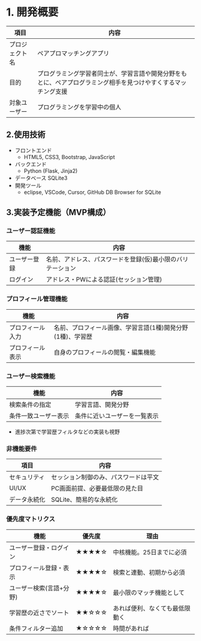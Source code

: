 # 1. 開発概要

|項目|内容|
|----------|----------|
|プロジェクト名|ペアプロマッチングアプリ|
|目的|プログラミング学習者同士が、学習言語や開発分野をもとに、ペアプログラミング相手を見つけやすくするマッチング支援|
|対象ユーザー|プログラミングを学習中の個人|

## 2.使用技術

- フロントエンド
    - HTML5, CSS3, Bootstrap, JavaScript
- バックエンド
    - Python (Flask, Jinja2)
- データベース
    SQLite3
- 開発ツール
    - eclipse, VSCode, Cursor, GitHub
        DB Browser for SQLite


## 3.実装予定機能（MVP構成）

### ユーザー認証機能

|機能|内容|
|----------|----------|
|ユーザー登録|名前、アドレス、パスワードを登録(仮)最小限のバリテーション|
|ログイン|アドレス・PWによる認証(セッション管理)|

### プロフィール管理機能

|機能|内容|
|---|----|
|プロフィール入力|名前、プロフィール画像、学習言語(1種)開発分野(1種)、学習歴|
|プロフィール表示|自身のプロフィールの閲覧・編集機能|

### ユーザー検索機能

|機能|内容|
|----------|----------|
|検索条件の指定|学習言語、開発分野|
|条件一致ユーザー表示|条件に近いユーザーを一覧表示|

- 進捗次第で学習歴フィルタなどの実装も視野

### 非機能要件

|項目|内容|
|----------|----------|
|セキュリティ|セッション制御のみ、パスワードは平文|
|UI/UX|PC画面前提、必要最低限の見た目|
|データ永続化|SQLite、簡易的な永続化|

### 優先度マトリクス

|機能|優先度|理由|
|----------|----------|----------|
|ユーザー登録・ログイン|★★★★☆|中核機能。25日までに必須|
|プロフィール登録・表示|★★★★☆|検索と連動、初期から必須|
|ユーザー検索(言語+分野)|★★★★☆|最小限のマッチ機能として|
|学習歴の近さでソート|★★☆☆☆|あれば便利、なくても最低限動く|
|条件フィルター追加|★☆☆☆☆|時間があれば|
